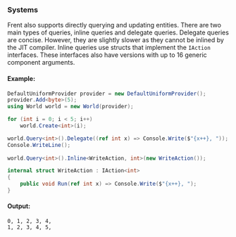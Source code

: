 ### Systems

Frent also supports directly querying and updating entities. There are two main types of queries, inline queries and delegate queries. Delegate queries are concise. However, they are slightly slower as they cannot be inlined by the JIT compiler. Inline queries use structs that implement the `IAction` interfaces. These interfaces also have versions with up to 16 generic component arguments. 

#### Example:

```csharp
DefaultUniformProvider provider = new DefaultUniformProvider();
provider.Add<byte>(5);
using World world = new World(provider);

for (int i = 0; i < 5; i++)
    world.Create<int>(i);

world.Query<int>().Delegate((ref int x) => Console.Write($"{x++}, "));
Console.WriteLine();
        
world.Query<int>().Inline<WriteAction, int>(new WriteAction());

internal struct WriteAction : IAction<int>
{
    public void Run(ref int x) => Console.Write($"{x++}, ");
}
```
#### Output:
```
0, 1, 2, 3, 4,
1, 2, 3, 4, 5,
```
